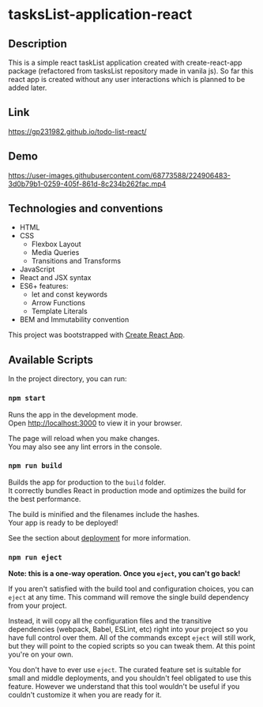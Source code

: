 # tasksList-application-react

## Description

This is a simple react taskList application created with create-react-app package (refactored from tasksList repository made in vanila js). So far this react app is created without any user interactions which is planned to be added later.

## Link

https://gp231982.github.io/todo-list-react/

## Demo

https://user-images.githubusercontent.com/68773588/224906483-3d0b79b1-0259-405f-861d-8c234b262fac.mp4

## Technologies and conventions

- HTML
- CSS
  - Flexbox Layout
  - Media Queries
  - Transitions and Transforms
- JavaScript
- React and JSX syntax
- ES6+ features:
  - let and const keywords
  - Arrow Functions
  - Template Literals
- BEM and Immutability convention

This project was bootstrapped with [Create React App](https://github.com/facebook/create-react-app).

## Available Scripts

In the project directory, you can run:

### `npm start`

Runs the app in the development mode.\
Open [http://localhost:3000](http://localhost:3000) to view it in your browser.

The page will reload when you make changes.\
You may also see any lint errors in the console.

### `npm run build`

Builds the app for production to the `build` folder.\
It correctly bundles React in production mode and optimizes the build for the best performance.

The build is minified and the filenames include the hashes.\
Your app is ready to be deployed!

See the section about [deployment](https://facebook.github.io/create-react-app/docs/deployment) for more information.

### `npm run eject`

**Note: this is a one-way operation. Once you `eject`, you can't go back!**

If you aren't satisfied with the build tool and configuration choices, you can `eject` at any time. This command will remove the single build dependency from your project.

Instead, it will copy all the configuration files and the transitive dependencies (webpack, Babel, ESLint, etc) right into your project so you have full control over them. All of the commands except `eject` will still work, but they will point to the copied scripts so you can tweak them. At this point you're on your own.

You don't have to ever use `eject`. The curated feature set is suitable for small and middle deployments, and you shouldn't feel obligated to use this feature. However we understand that this tool wouldn't be useful if you couldn't customize it when you are ready for it.
